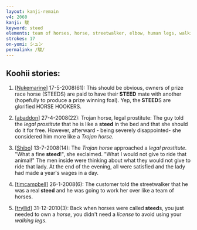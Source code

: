 ```yaml
---
layout: kanji-remain
v4: 2060
kanji: 駿
keyword: steed
elements: team of horses, horse, streetwalker, elbow, human legs, walking legs
strokes: 17
on-yomi: シュン
permalink: /駿/
---
```


## Koohii stories: 

1) [<a href="http://kanji.koohii.com/profile/Nukemarine">Nukemarine</a>] 17-5-2008(61): This should be obvious, owners of prize race horse (STEEDS) are paid to have their<strong> STEED</strong> mate with another (hopefully to produce a prize winning foal). Yep, the<strong> STEED</strong>S are glorified HORSE HOOKERS.

2) [<a href="http://kanji.koohii.com/profile/abaddon">abaddon</a>] 27-4-2008(22): Trojan horse, legal prostitute: The guy told the <em>legal prostitute</em> that he is like a <strong>steed</strong> in the bed and that she should do it for free. However, afterward - being severely disappointed- she considered him more like a <em>Trojan horse</em>.

3) [<a href="http://kanji.koohii.com/profile/Shibo">Shibo</a>] 13-7-2008(14): The <em>Trojan horse</em> approached a <em>legal prostitute</em>. &quot;What a fine<strong> steed</strong>!&quot;, she exclaimed. &quot;What I would not give to ride that animal!&quot; The men inside were thinking about what they would not give to ride that lady. At the end of the evening, all were satisfied and the lady had made a year&#039;s wages in a day.

4) [<a href="http://kanji.koohii.com/profile/timcampbell">timcampbell</a>] 26-1-2008(6): The customer told the streetwalker that he was a real<strong> steed</strong> and he was going to work her over like a team of horses.

5) [<a href="http://kanji.koohii.com/profile/tryllid">tryllid</a>] 31-12-2010(3): Back when horses were called<strong> steed</strong>s, you just needed to own a <em>horse</em>, you didn&#039;t need a <em>license</em> to avoid using your <em>walking legs</em>.

